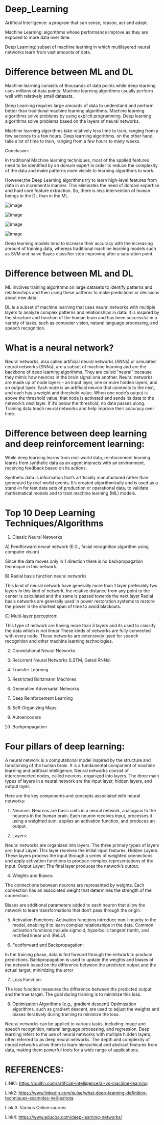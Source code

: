 # Deep_Learning

Artificial Intelligence: a program that can sense, reason, act and adapt.

Machine Learning: algorithms whose performance improve as they are exposed to more data over time.

Deep Learning: subset of machine learning in which multilayered neural networks learn from vast amounts of data.



# Difference between ML and DL

Machine learning consists of thousands of data points while deep learning uses millions of data points. Machine learning
algorithms usually perform well with relatively small datasets.

Deep Learning requires large amounts of data to understand and perform better than traditional machine learning algorithms.
Machine learning algorithms solve problems by using explicit programming. Deep learning algorithms solve problems based on
the layers of neural networks.

Machine learning algorithms take relatively less time to train, ranging from a few seconds to a few hours. Deep learning
algorithms, on the other hand, take a lot of time to train, ranging from a few hours to many weeks.

Conclusion:

In traditional Machine learning techniques, most of the applied features need to be identified by an domain expert in order to
reduce the complexity of the data and make patterns more visible to learning algorithms to work.

However,the Deep Learning algorithms try to learn high-level features from data in an incremental manner. This eliminates the
need of domain expertise and hard core feature extraction.
So, there is less intervention of human beings in the DL than in the ML.





![image](https://github.com/Tiwari666/Deep_Learning/assets/153152895/a37c2289-d507-4c26-88ca-a7c08385b268)



![image](https://github.com/Tiwari666/Deep_Learning/assets/153152895/d47e57d3-ab27-47d0-8490-95f0ee2b2510)



![image](https://github.com/Tiwari666/Deep_Learning/assets/153152895/43bc78a2-4b2f-4bf6-8948-09ccdcb04368)



![image](https://github.com/Tiwari666/Deep_Learning/assets/153152895/9ca7d22c-66df-4333-bf7c-54db986f7a0c)

Deep learning models tend to increase their accuracy with the increasing amount of training data, whereas traditional machine learning models such as SVM and naive Bayes classifier stop improving after a saturation point.




# Difference between ML and DL

ML involves training algorithms on large datasets to identify patterns and relationships and then using these patterns to make
predictions or decisions about new data.

DL is a subset of machine learning that uses neural networks with multiple layers to analyze complex patterns and relationships
in data. It is inspired by the structure and function of the human brain and has been successful in a variety of tasks, such as
computer vision, natural language processing, and speech recognition.

# What is a neural network?

Neural networks, also called artificial neural networks (ANNs) or simulated neural networks (SNNs), are a subset of machine
learning and are the backbone of deep learning algorithms. They are called “neural” because they mimic how neurons in the
brain signal one another.
Neural networks are made up of node layers – an input layer, one or more hidden layers, and an output layer. Each node is an
artificial neuron that connects to the next, and each has a weight and threshold value. When one node’s output is above the
threshold value, that node is activated and sends its data to the network’s next layer. If it’s below the threshold, no data passes
along.
Training data teach neural networks and help improve their accuracy over time.




# Difference between deep learning and deep reinforcement learning:

While deep learning learns from real-world data, reinforcement learning learns from synthetic data as an agent interacts with an
environment, receiving feedback based on its actions.

Synthetic data is information that’s artificially manufactured rather than generated by real-world events. It’s created
algorithmically and is used as a stand-in for test data sets of production or operational data, to validate mathematical models
and to train machine learning (ML) models.


# Top 10 Deep Learning Techniques/Algorithms

1)  Classic Neural Networks

A) Feedforward neural network (E.G., facial recognition algorithm using computer vision) 

Since the data moves only in 1 direction there is no backpropagation technique in this network.

B) Radial basis function neural networks

This kind of neural network have generally more than 1 layer preferably two layers
In this kind of network, the relative distance from any point to the center is calculated and the same is passed towards the next layer
Radial basis networks are generally used in power restoration systems to restore the power in the shortest span of time to avoid blackouts.

C) Multi-layer perceptron:

This type of network are having more than 3 layers and its used to classify the data which is not linear
These kinds of networks are fully connected with every node.
These networks are extensively used for speech recognition and other machine learning technologies.

2) Convolutional Neural Networks

3) Recurrent Neural Networks (LSTM, Gated RNNs)

4) Transfer Learning

5) Restricted Boltzmann Machines

6) Generative Adversarial Networks

7) Deep Reinforcement Learning

8) Self-Organizing Maps

9) Autoencoders

10) Backpropagation



# Four pillars of deep learning:


A neural network is a computational model inspired by the structure and functioning of the human brain. It is a fundamental
component of machine learning and artificial intelligence. Neural networks consist of interconnected nodes, called neurons,
organized into layers. The three main types of layers in a neural network are the input layer, hidden layers, and output layer.

Here are the key components and concepts associated with neural networks:

1. Neurons:
Neurons are basic units in a neural network, analogous to the neurons in
the human brain.
Each neuron receives input, processes it using a weighted sum, applies an
activation function, and produces an output.

 
2. Layers:

Neural networks are organized into layers. The three primary types of
layers are:
Input Layer: This layer receives the initial input features.
Hidden Layers: These layers process the input through a series of weighted
connections and apply activation functions to produce complex
representations of the input.
Output Layer: The final layer produces the network’s output. 
 
4. Weights and Biases:

The connections between neurons are represented by weights. Each
connection has an associated weight that determines the strength of the
connection.

Biases are additional parameters added to each neuron that allow the
network to learn transformations that don’t pass through the origin.

5. Activation Functions:
Activation functions introduce non-linearity to the model, enabling it to
learn complex relationships in the data.
Common activation functions include sigmoid, hyperbolic tangent (tanh),
and rectified linear unit (ReLU).

6. Feedforward and Backpropagation:

In the training phase, data is fed forward through the network to produce
predictions.
Backpropagation is used to update the weights and biases of the network
based on the difference between the predicted output and the actual
target, minimizing the error
    
7. Loss Function:

The loss function measures the difference between the predicted output
and the true target. The goal during training is to minimize this loss.


 
8. Optimization Algorithms (e.g., gradient descent)
Optimization algorithms, such as gradient descent, are used to adjust the
weights and biases iteratively during training to minimize the loss.



Neural networks can be applied to various tasks, including image and speech recognition, natural language processing, and
regression. Deep learning refers to the use of neural networks with multiple hidden layers, often referred to as deep neural
networks. The depth and complexity of neural networks allow them to learn hierarchical and abstract features from data, making
them powerful tools for a wide range of applications.



  
  
# REFERENCES:

LINK1: https://builtin.com/artificial-intelligence/ai-vs-machine-learning

Link2: https://www.linkedin.com/pulse/what-deep-learning-definition-techniques-examples-neil-sahota

Link 3: Various Online sources

Link4: https://www.educba.com/deep-learning-networks/
